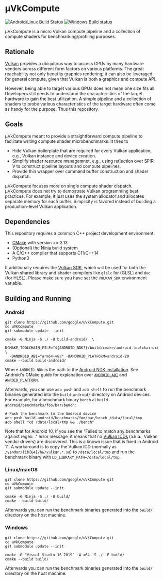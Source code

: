 # µVkCompute

![Android/Linux Build Status](https://github.com/google/uVkCompute/actions/workflows/build-android-linux.yml/badge.svg)
[![Windows Build status](https://ci.appveyor.com/api/projects/status/qnk10ht2ighagrdg/branch/main?svg=true)](https://ci.appveyor.com/project/antiagainst/uvkcompute/branch/main)

µVkCompute is a micro Vulkan compute pipeline and a collection of compute
shaders for benchmarking/profiling purposes.

## Rationale

[Vulkan][vulkan] provides a ubiquitous way to access GPUs by many hardware
vendors across different form factors on various platforms. The great
reachability not only benefits graphics rendering; it can also be leveraged
for general compute, given that Vulkan is both a graphics and compute API.

However, being able to target various GPUs does not mean one size fits all.
Developers still needs to understand the characteristics of the target hardware
to gain the best utilization. A simple pipeline and a collection of shaders
to probe various characteristics of the target hardware often come as handy
for the purpose. Thus this repository.

## Goals

µVkCompute meant to provide a straightforward compute pipeline to facilitate
writing compute shader microbenchmarks. It tries to

* Hide Vulkan boilerplate that are required for every Vulkan application, e.g.,
  Vulkan instance and device creation.
* Simplify shader resource managemnet, e.g., using reflection over SPIR-V to
  construct pipeline layouts and compute pipelines.
* Provide thin wrapper over command buffer construction and shader dispatch.

µVkCompute focuses more on single compute shader dispatch. µVkCompute does not
try to demostrate Vulkan programming best practices. For example, it just uses
the system allocator and allocates separate memory for each buffer. Simplicity
is favored instead of building a production-level Vulkan application.

## Dependencies

This repository requires a common C++ project development environment:

* [CMake][cmake] with version >= 3.13
* (Optional) the [Ninja][ninja] build system
* A C/C++ compiler that supports C11/C++14
* Python3

It additionally requires the [Vulkan SDK][vulkan-sdk], which will be used for
both the Vulkan shared library and shader compilers like `glslc` for (GLSL)
and `dxc` (for HLSL). Please make sure you have set the `VULKAN_SDK` environment
variable.

## Building and Running

### Android

```shell
git clone https://github.com/google/uVkCompute.git
cd uVkCompute
git submodule update --init

cmake -G Ninja -S ./ -B build-android/  \
  -DCMAKE_TOOLCHAIN_FILE="${ANDROID_NDK?}/build/cmake/android.toolchain.cmake" \
  -DANDROID_ABI="arm64-v8a" -DANDROID_PLATFORM=android-29
cmake --build build-android/
```

Where `ANDROID_NDK` is the path to the [Android NDK
installation][android-ndk-install]. See Android's CMake guide for explanation
over [`ANDROID_ABI`][android-abi] and [`ANROID_PLATFORM`][android-platform].

Afterwards, you can use `adb push` and `adb shell` to run the benchmark binaries
generated into the `build-android/` directory on Android devices. For example,
for a benchmark binary `bench` at `build-android/benchmarks/foo/bar/bench`:

```shell
# Push the benchmark to the Android device
adb push build-android/benchmarks/foo/bar/bench /data/local/tmp
adb shell "cd /data/local/tmp && ./bench"
```

Note that for Android 10, if you see the "Failed to match any benchmarks against
regex: ." error message, it means that no [Vulkan ICDs][vulkan-icd] (a.k.a.,
Vulkan vendor drivers) are discovered. This is a known issue that is fixed in
Android 11. A workaround is to copy the Vulkan ICD (normally as
`/vendor/lib[64]/hw/vulkan.*.so`) to `/data/local/tmp` and run the benchmark
binary with `LD_LIBRARY_PATH=/data/local/tmp`.

### Linux/macOS

```shell
git clone https://github.com/google/uVkCompute.git
cd uVkCompute
git submodule update --init

cmake -G Ninja -S ./ -B build/
cmake --build build/
```

Afterwards you can run the benchmark binaries generated into the `build/`
directory on the host machine.

### Windows

```shell
git clone https://github.com/google/uVkCompute.git
cd uVkCompute
git submodule update --init

cmake -G "Visual Studio 16 2019" -A x64 -S ./ -B build/
cmake --build build/
```

Afterwards you can run the benchmark binaries generated into the `build/`
directory on the host machine.

[android-abi]: https://developer.android.com/ndk/guides/cmake#android_abi
[android-ndk-install]: https://developer.android.com/ndk/downloads
[android-platform]: https://developer.android.com/ndk/guides/cmake#android_platform
[cmake]: https://cmake.org/
[ninja]: https://ninja-build.org/
[vulkan]: https://www.khronos.org/vulkan/
[vulkan-icd]: https://github.com/KhronosGroup/Vulkan-Loader/blob/master/loader/LoaderAndLayerInterface.md#installable-client-drivers
[vulkan-sdk]: https://www.lunarg.com/vulkan-sdk/
